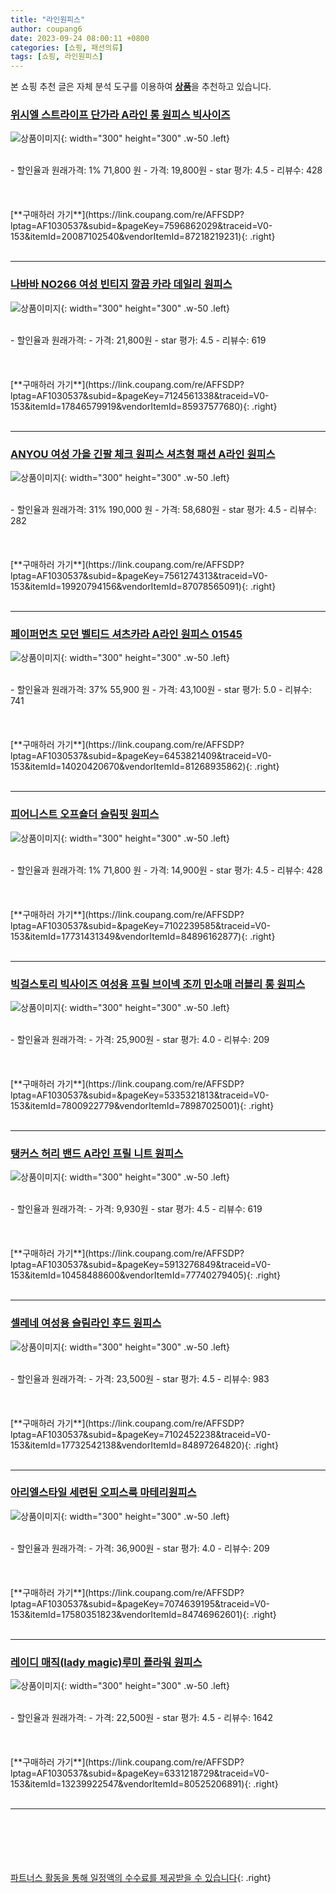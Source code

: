 ```yaml
---
title: "라인원피스"
author: coupang6
date: 2023-09-24 08:00:11 +0800
categories: [쇼핑, 패션의류]
tags: [쇼핑, 라인원피스]
---
```


본 쇼핑 추천 글은 자체 분석 도구를 이용하여 [**상품**](https://link.coupang.com/a/bao1ui)을 추천하고 있습니다.

### [위시엘 스트라이프 단가라 A라인 롱 원피스 빅사이즈](https://link.coupang.com/re/AFFSDP?lptag=AF1030537&subid=&pageKey=7596862029&traceid=V0-153&itemId=20087102540&vendorItemId=87218219231)

![상품이미지](https://thumbnail10.coupangcdn.com/thumbnails/remote/230x230ex/image/vendor_inventory/93fd/278404909c1bd97b2c1dc3ba200a60832a6f1af6d8bd5d425ee6b15ff2d6.jpg){: width="300" height="300" .w-50 .left}


<br>
- 할인율과 원래가격: 1%  71,800   원
- 가격: 19,800원
- star 평가: 4.5
- 리뷰수: 428
<br>
<br>
<br>
<br>
[**구매하러 가기**](https://link.coupang.com/re/AFFSDP?lptag=AF1030537&subid=&pageKey=7596862029&traceid=V0-153&itemId=20087102540&vendorItemId=87218219231){: .right}
<br>
<br>

---

### [나바바 NO266 여성 빈티지 깔끔 카라 데일리 원피스](https://link.coupang.com/re/AFFSDP?lptag=AF1030537&subid=&pageKey=7124561338&traceid=V0-153&itemId=17846579919&vendorItemId=85937577680)

![상품이미지](https://thumbnail7.coupangcdn.com/thumbnails/remote/230x230ex/image/vendor_inventory/7861/128c2d69c291029d4b3fa8e4cb35312d1fd733891f17c28679b9ac87c794.jpg){: width="300" height="300" .w-50 .left}


<br>
- 할인율과 원래가격: 
- 가격: 21,800원
- star 평가: 4.5
- 리뷰수: 619
<br>
<br>
<br>
<br>
[**구매하러 가기**](https://link.coupang.com/re/AFFSDP?lptag=AF1030537&subid=&pageKey=7124561338&traceid=V0-153&itemId=17846579919&vendorItemId=85937577680){: .right}
<br>
<br>

---

### [ANYOU 여성 가을 긴팔 체크 원피스 셔츠형 패션 A라인 원피스](https://link.coupang.com/re/AFFSDP?lptag=AF1030537&subid=&pageKey=7561274313&traceid=V0-153&itemId=19920794156&vendorItemId=87078565091)

![상품이미지](https://thumbnail8.coupangcdn.com/thumbnails/remote/230x230ex/image/vendor_inventory/b120/8460609672b7a67f206e9acfde56d798755a7d1bca4829ae64611abc7b8c.jpg){: width="300" height="300" .w-50 .left}


<br>
- 할인율과 원래가격: 31%  190,000   원
- 가격: 58,680원
- star 평가: 4.5
- 리뷰수: 282
<br>
<br>
<br>
<br>
[**구매하러 가기**](https://link.coupang.com/re/AFFSDP?lptag=AF1030537&subid=&pageKey=7561274313&traceid=V0-153&itemId=19920794156&vendorItemId=87078565091){: .right}
<br>
<br>

---

### [페이퍼먼츠 모던 벨티드 셔츠카라 A라인 원피스 01545](https://link.coupang.com/re/AFFSDP?lptag=AF1030537&subid=&pageKey=6453821409&traceid=V0-153&itemId=14020420670&vendorItemId=81268935862)

![상품이미지](https://thumbnail10.coupangcdn.com/thumbnails/remote/230x230ex/image/retail/images/2022/04/12/17/3/74776337-0ea5-4bc0-a9be-b6fb6e175f45.jpg){: width="300" height="300" .w-50 .left}


<br>
- 할인율과 원래가격: 37%  55,900   원
- 가격: 43,100원
- star 평가: 5.0
- 리뷰수: 741
<br>
<br>
<br>
<br>
[**구매하러 가기**](https://link.coupang.com/re/AFFSDP?lptag=AF1030537&subid=&pageKey=6453821409&traceid=V0-153&itemId=14020420670&vendorItemId=81268935862){: .right}
<br>
<br>

---

### [피어니스트 오프숄더 슬림핏 원피스](https://link.coupang.com/re/AFFSDP?lptag=AF1030537&subid=&pageKey=7102239585&traceid=V0-153&itemId=17731431349&vendorItemId=84896162877)

![상품이미지](https://thumbnail10.coupangcdn.com/thumbnails/remote/230x230ex/image/rs_quotation_api/dgwdffkw/5e152bcb71194b748b440c37228daca8.jpg){: width="300" height="300" .w-50 .left}


<br>
- 할인율과 원래가격: 1%  71,800   원
- 가격: 14,900원
- star 평가: 4.5
- 리뷰수: 428
<br>
<br>
<br>
<br>
[**구매하러 가기**](https://link.coupang.com/re/AFFSDP?lptag=AF1030537&subid=&pageKey=7102239585&traceid=V0-153&itemId=17731431349&vendorItemId=84896162877){: .right}
<br>
<br>

---

### [빅걸스토리 빅사이즈 여성용 프릴 브이넥 조끼 민소매 러블리 롱 원피스](https://link.coupang.com/re/AFFSDP?lptag=AF1030537&subid=&pageKey=5335321813&traceid=V0-153&itemId=7800922779&vendorItemId=78987025001)

![상품이미지](https://thumbnail6.coupangcdn.com/thumbnails/remote/230x230ex/image/vendor_inventory/35c3/c508bf458d0f70daefd75cf89d5a3ab9ade1e2db6b8fe3547ba941c136d2.jpg){: width="300" height="300" .w-50 .left}


<br>
- 할인율과 원래가격: 
- 가격: 25,900원
- star 평가: 4.0
- 리뷰수: 209
<br>
<br>
<br>
<br>
[**구매하러 가기**](https://link.coupang.com/re/AFFSDP?lptag=AF1030537&subid=&pageKey=5335321813&traceid=V0-153&itemId=7800922779&vendorItemId=78987025001){: .right}
<br>
<br>

---

### [탱커스 허리 밴드 A라인 프릴 니트 원피스](https://link.coupang.com/re/AFFSDP?lptag=AF1030537&subid=&pageKey=5913276849&traceid=V0-153&itemId=10458488600&vendorItemId=77740279405)

![상품이미지](https://thumbnail10.coupangcdn.com/thumbnails/remote/230x230ex/image/retail/images/2021/07/26/16/6/a37a75c6-fffb-4568-a135-36e2e72f25df.jpg){: width="300" height="300" .w-50 .left}


<br>
- 할인율과 원래가격: 
- 가격: 9,930원
- star 평가: 4.5
- 리뷰수: 619
<br>
<br>
<br>
<br>
[**구매하러 가기**](https://link.coupang.com/re/AFFSDP?lptag=AF1030537&subid=&pageKey=5913276849&traceid=V0-153&itemId=10458488600&vendorItemId=77740279405){: .right}
<br>
<br>

---

### [셀레네 여성용 슬림라인 후드 원피스](https://link.coupang.com/re/AFFSDP?lptag=AF1030537&subid=&pageKey=7102452238&traceid=V0-153&itemId=17732542138&vendorItemId=84897264820)

![상품이미지](https://thumbnail10.coupangcdn.com/thumbnails/remote/230x230ex/image/retail/images/2023/01/31/16/6/fb6bda68-969b-4560-b276-3eafdef413fc.jpg){: width="300" height="300" .w-50 .left}


<br>
- 할인율과 원래가격: 
- 가격: 23,500원
- star 평가: 4.5
- 리뷰수: 983
<br>
<br>
<br>
<br>
[**구매하러 가기**](https://link.coupang.com/re/AFFSDP?lptag=AF1030537&subid=&pageKey=7102452238&traceid=V0-153&itemId=17732542138&vendorItemId=84897264820){: .right}
<br>
<br>

---

### [아리엘스타일 세련된 오피스룩 마테리원피스](https://link.coupang.com/re/AFFSDP?lptag=AF1030537&subid=&pageKey=7074639195&traceid=V0-153&itemId=17580351823&vendorItemId=84746962601)

![상품이미지](https://thumbnail9.coupangcdn.com/thumbnails/remote/230x230ex/image/vendor_inventory/da4f/aae4277982b6cb7723103728fd0bd623b5defdb26f2de0a40df2497171fe.jpg){: width="300" height="300" .w-50 .left}


<br>
- 할인율과 원래가격: 
- 가격: 36,900원
- star 평가: 4.0
- 리뷰수: 209
<br>
<br>
<br>
<br>
[**구매하러 가기**](https://link.coupang.com/re/AFFSDP?lptag=AF1030537&subid=&pageKey=7074639195&traceid=V0-153&itemId=17580351823&vendorItemId=84746962601){: .right}
<br>
<br>

---

### [레이디 매직(lady magic)루미 플라워 원피스](https://link.coupang.com/re/AFFSDP?lptag=AF1030537&subid=&pageKey=6331218729&traceid=V0-153&itemId=13239922547&vendorItemId=80525206891)

![상품이미지](https://thumbnail9.coupangcdn.com/thumbnails/remote/230x230ex/image/vendor_inventory/431d/eabffa3c194402057b9afca0d46a5e1a0ef005e723f20f4b43a8c1b48601.jpg){: width="300" height="300" .w-50 .left}


<br>
- 할인율과 원래가격: 
- 가격: 22,500원
- star 평가: 4.5
- 리뷰수: 1642
<br>
<br>
<br>
<br>
[**구매하러 가기**](https://link.coupang.com/re/AFFSDP?lptag=AF1030537&subid=&pageKey=6331218729&traceid=V0-153&itemId=13239922547&vendorItemId=80525206891){: .right}
<br>
<br>

---
<br><br><br><br><br> [파트너스 활동을 통해 일정액의 수수료를 제공받을 수 있습니다](https://link.coupang.com/a/bao1ui){: .right}